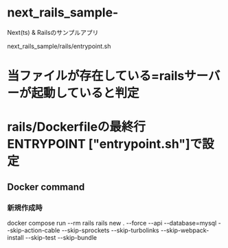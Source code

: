 # next_rails_sample-
Next(ts) & Railsのサンプルアプリ

next_rails_sample/rails/entrypoint.sh
# 当ファイルが存在している=railsサーバーが起動していると判定
# rails/Dockerfileの最終行ENTRYPOINT ["entrypoint.sh"]で設定

## Docker command
### 新規作成時
docker compose run --rm rails rails new . --force --api --database=mysql --skip-action-cable --skip-sprockets --skip-turbolinks --skip-webpack-install --skip-test --skip-bundle
